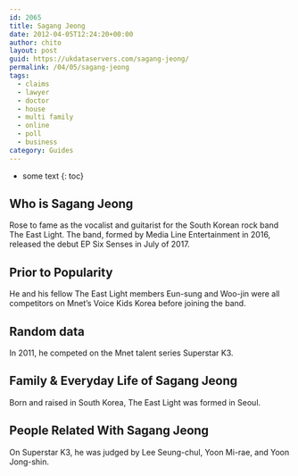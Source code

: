 ```yaml
---
id: 2065
title: Sagang Jeong
date: 2012-04-05T12:24:20+00:00
author: chito
layout: post
guid: https://ukdataservers.com/sagang-jeong/
permalink: /04/05/sagang-jeong
tags:
  - claims
  - lawyer
  - doctor
  - house
  - multi family
  - online
  - poll
  - business
category: Guides
---
```


* some text
{: toc}
          
          
## Who is  Sagang Jeong
                  
                  
                  
Rose to fame as the vocalist and guitarist for the South Korean rock band The East Light. The band, formed by Media Line Entertainment in 2016, released the debut EP Six Senses in July of 2017. 
                  
                
                
                
## Prior to Popularity 
                  
                  
                  
He and his fellow The East Light members Eun-sung and Woo-jin were all competitors on Mnet&#8217;s Voice Kids Korea before joining the band. 
                  
                
                
                
## Random data 
                  
                  
                  
In 2011, he competed on the Mnet talent series Superstar K3. 
                  
                
                
                
## Family & Everyday Life of Sagang Jeong
                  
                  
                  
Born and raised in South Korea, The East Light was formed in Seoul. 
                  
                
                
                
## People Related With  Sagang Jeong
                  
                  
                  
On Superstar K3, he was judged by Lee Seung-chul, Yoon Mi-rae, and Yoon Jong-shin. 
                  
                
              
            
          
          
          
    
    
  
